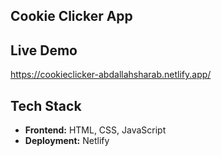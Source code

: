 ## Cookie Clicker App

## Live Demo
https://cookieclicker-abdallahsharab.netlify.app/ 

## Tech Stack
- **Frontend:** HTML, CSS, JavaScript   
- **Deployment:** Netlify  
